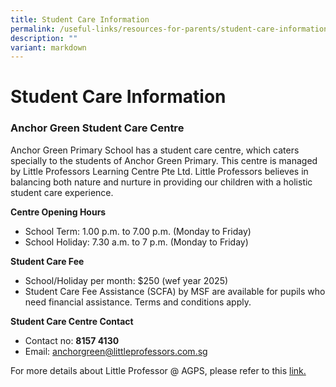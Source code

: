 ```yaml
---
title: Student Care Information
permalink: /useful-links/resources-for-parents/student-care-information/
description: ""
variant: markdown
---
```

Student Care Information
======================

  

### Anchor Green Student Care Centre

  
Anchor Green Primary School has a student care centre, which caters specially to the students of Anchor Green Primary. This centre is managed by Little Professors Learning Centre Pte Ltd. Little Professors believes in balancing both nature and nurture in providing our children with a holistic student care experience. 
  
**Centre Opening Hours**

*   School Term: 1.00 p.m. to 7.00 p.m. (Monday to Friday)
*   School Holiday: 7.30 a.m. to 7 p.m. (Monday to Friday)

  
**Student Care Fee**

*   School/Holiday per month: $250 (wef year 2025)
*   Student Care Fee Assistance (SCFA) by MSF are available for pupils who need financial assistance. Terms and conditions apply.

  
**Student Care Centre Contact**  

*   Contact no: **8157 4130**
*   Email:&nbsp;[anchorgreen@littleprofessors.com.sg](mailto:anchorgreen@littleprofessors.com.sg)

For more details about Little Professor @ AGPS, please refer to this 
<a href="/files/Booklist/2025/AGPS_P1_Booklist_2025.pdf" target="_blank">link.</a>